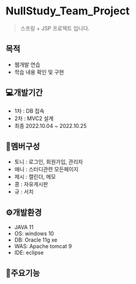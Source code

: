 # NullStudy_Team_Project
> 스프링 + JSP 프로젝트 입니다.

## 목적
- 웹개발 연습
- 학습 내용 확인 및 구현

## 💻개발기간
- 1차 : DB 접속
- 2차 : MVC2 설계
- 최종 2022.10.04 ~ 2022.10.25

## 👥멤버구성
- 토니 : 로그인, 회원가입, 관리자
- 애니 : 스터디관련 모든페이지
- 제시 : 캘린더, 메모
- 콩 : 자유게시판
- 규 : 서치


## ⚙️개발환경
- JAVA 11
- OS: windows 10
- DB: Oracle 11g xe
- WAS: Apache tomcat 9
- IDE: eclipse

## 📍주요기능



